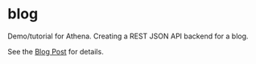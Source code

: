 # blog

Demo/tutorial for Athena.  Creating a REST JSON API backend for a blog.

See the [Blog Post](https://dev.to/blacksmoke16/creating-a-json-api-with-athena--granite-510i) for details.
